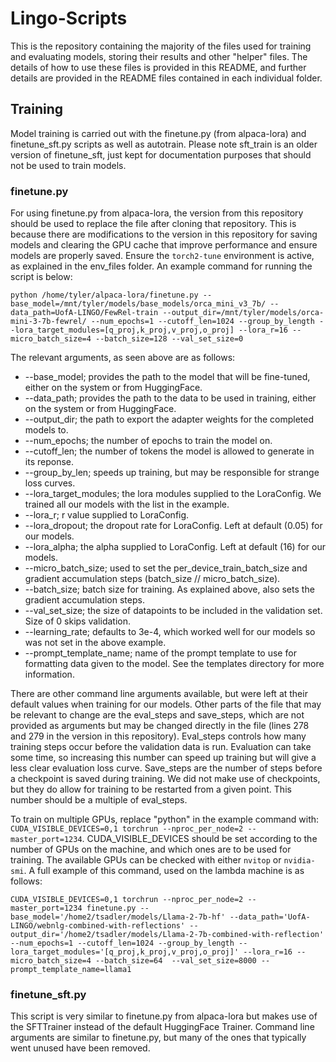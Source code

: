 # Lingo-Scripts

This is the repository containing the majority of the files used for training and evaluating models, storing their results and other "helper" files. The details of how to use these files is provided in this README, and further details are provided in the README files contained in each individual folder.

## Training

Model training is carried out with the finetune.py (from alpaca-lora) and finetune_sft.py scripts as well as autotrain. Please note sft_train is an older version of finetune_sft, just kept for documentation purposes that should not be used to train models.

### finetune.py

For using finetune.py from alpaca-lora, the version from this repository should be used to replace the file after cloning that repository. This is because there are modifications to the version in this repository for saving models and clearing the GPU cache that improve performance and ensure models are properly saved. Ensure the `torch2-tune` environment is active, as explained in the env_files folder. An example command for running the script is below:

`python /home/tyler/alpaca-lora/finetune.py --base_model=/mnt/tyler/models/base_models/orca_mini_v3_7b/ --data_path=UofA-LINGO/FewRel-train --output_dir=/mnt/tyler/models/orca-mini-3-7b-fewrel/ --num_epochs=1 --cutoff_len=1024 --group_by_length --lora_target_modules=[q_proj,k_proj,v_proj,o_proj] --lora_r=16 --micro_batch_size=4 --batch_size=128 --val_set_size=0`

The relevant arguments, as seen above are as follows:
- --base_model; provides the path to the model that will be fine-tuned, either on the system or from HuggingFace.
- --data_path; provides the path to the data to be used in training, either on the system or from HuggingFace.
- --output_dir; the path to export the adapter weights for the completed models to.
- --num_epochs; the number of epochs to train the model on.
- --cutoff_len; the number of tokens the model is allowed to generate in its reponse.
- --group_by_len; speeds up training, but may be responsible for strange loss curves.
- --lora_target_modules; the lora modules supplied to the LoraConfig. We trained all our models with the list in the example.
- --lora_r; r value supplied to LoraConfig.
- --lora_dropout; the dropout rate for LoraConfig. Left at default (0.05) for our models.
- --lora_alpha; the alpha supplied to LoraConfig. Left at default (16) for our models.
- --micro_batch_size; used to set the per_device_train_batch_size and gradient accumulation steps (batch_size // micro_batch_size).
- --batch_size; batch size for training. As explained above, also sets the gradient accumulation steps.
- --val_set_size; the size of datapoints to be included in the validation set. Size of 0 skips validation.
- --learning_rate; defaults to 3e-4, which worked well for our models so was not set in the above example.
- --prompt_template_name; name of the prompt template to use for formatting data given to the model. See the templates directory for more information.

There are other command line arguments available, but were left at their default values when training for our models. Other parts of the file that may be relevant to change are the eval_steps and save_steps, which are not provided as arguments but may be changed directly in the file (lines 278 and 279 in the version in this repository). Eval_steps controls how many training steps occur before the validation data is run. Evaluation can take some time, so increasing this number can speed up training but will give a less clear evaluation loss curve. Save_steps are the number of steps before a checkpoint is saved during training. We did not make use of checkpoints, but they do allow for training to be restarted from a given point. This number should be a multiple of eval_steps.

To train on multiple GPUs, replace "python" in the example command with:
`CUDA_VISIBLE_DEVICES=0,1 torchrun --nproc_per_node=2 --master_port=1234`. CUDA_VISIBLE_DEVICES should be set according to the number of GPUs on the machine, and which ones are to be used for training. The available GPUs can be checked with either `nvitop` or `nvidia-smi`. A full example of this command, used on the lambda machine is as follows:

`CUDA_VISIBLE_DEVICES=0,1 torchrun --nproc_per_node=2 --master_port=1234 finetune.py --base_model='/home2/tsadler/models/Llama-2-7b-hf' --data_path='UofA-LINGO/webnlg-combined-with-reflections' --output_dir='/home2/tsadler/models/Llama-2-7b-combined-with-reflection' --num_epochs=1 --cutoff_len=1024 --group_by_length --lora_target_modules='[q_proj,k_proj,v_proj,o_proj]' --lora_r=16 --micro_batch_size=4 --batch_size=64  --val_set_size=8000 --prompt_template_name=llama1`

### finetune_sft.py

This script is very similar to finetune.py from alpaca-lora but makes use of the SFTTrainer instead of the default HuggingFace Trainer. Command line arguments are similar to finetune.py, but many of the ones that typically went unused have been removed. 